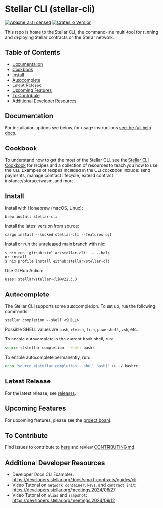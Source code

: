 # Stellar CLI (stellar-cli)

[![Apache 2.0 licensed](https://img.shields.io/badge/license-apache%202.0-blue.svg)](LICENSE)
[![Crates.io Version](https://img.shields.io/crates/v/stellar-cli?label=version&amp;color=04ac5b)](https://crates.io/crates/stellar-cli)

This repo is home to the Stellar CLI, the command-line multi-tool for running and deploying Stellar contracts on the Stellar network.


## Table of Contents

- [Documentation](#documentation)
- [Cookbook](#cookbook)
- [Install](#install)
- [Autocomplete](#autocomplete)
- [Latest Release](#latest-release)
- [Upcoming Features](#upcoming-features)
- [To Contribute](#to-contribute)
- [Additional Developer Resources](#additional-developer-resources)

## Documentation

For installation options see below, for usage instructions [see the full help docs](FULL_HELP_DOCS.md).

## Cookbook
To understand how to get the most of the Stellar CLI, see the [Stellar CLI Cookbook](https://github.com/stellar/stellar-cli/tree/main/cookbook) for recipes and a collection of resources to teach you how to use the CLI. Examples of recipes included in the CLI cookbook include: send payments, manage contract lifecycle, extend contract instance/storage/wasm, and more.

## Install

Install with Homebrew (macOS, Linux):

```
brew install stellar-cli
```

Install the latest version from source:
```
cargo install --locked stellar-cli --features opt
```

Install or run the unreleased main branch with nix:
```
$ nix run 'github:stellar/stellar-cli' -- --help
or install
$ nix profile install github:stellar/stellar-cli
```

Use GitHub Action:
```
uses: stellar/stellar-cli@v22.5.0
```

## Autocomplete
The Stellar CLI supports some autocompletion. To set up, run the following commands:

```
stellar completion --shell <SHELL>
```
Possible SHELL values are `bash`, `elvish`, `fish`, `powershell`, `zsh`, etc.

To enable autocomplete in the current bash shell, run:
```bash
source <(stellar completion --shell bash)
```

To enable autocomplete permanently, run:
```bash
echo "source <(stellar completion --shell bash)" >> ~/.bashrc
```

## Latest Release
For the latest release, see [releases](https://github.com/stellar/stellar-cli/releases).

## Upcoming Features
For upcoming features, please see the [project board](https://github.com/orgs/stellar/projects/50).

## To Contribute
Find issues to contribute to [here](https://github.com/stellar/stellar-cli/contribute) and review [CONTRIBUTING.md](/CONTRIBUTING.md).

## Additional Developer Resources
- Developer Docs CLI Examples: https://developers.stellar.org/docs/smart-contracts/guides/cli
- Video Tutorial on `network container`, `keys`, and `contract init`: https://developers.stellar.org/meetings/2024/06/27
- Video Tutorial on `alias` and `snapshot`: https://developers.stellar.org/meetings/2024/09/12

